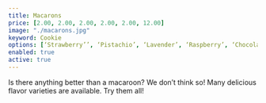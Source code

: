 ```yaml
---
title: Macarons
price: [2.00, 2.00, 2.00, 2.00, 2.00, 12.00]
image: "./macarons.jpg"
keyword: Cookie
options: [‘Strawberry’’, ‘Pistachio’, ‘Lavender’, ‘Raspberry’, ‘Chocolate’, ‘Variety Pack - 6’]
enabled: true
active: true
---
```

Is there anything better than a macaroon? We don’t think so! Many delicious flavor varieties are available. Try them all!

